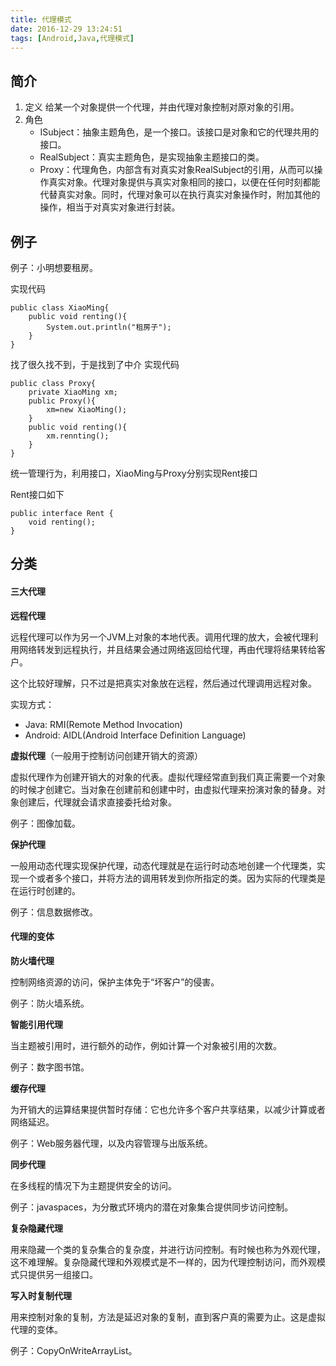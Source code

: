 ```yaml
---
title: 代理模式
date: 2016-12-29 13:24:51
tags: [Android,Java,代理模式]
---
```


## 简介
1. 定义
给某一个对象提供一个代理，并由代理对象控制对原对象的引用。
2. 角色
	* ISubject：抽象主题角色，是一个接口。该接口是对象和它的代理共用的接口。
	* RealSubject：真实主题角色，是实现抽象主题接口的类。
	* Proxy：代理角色，内部含有对真实对象RealSubject的引用，从而可以操作真实对象。代理对象提供与真实对象相同的接口，以便在任何时刻都能代替真实对象。同时，代理对象可以在执行真实对象操作时，附加其他的操作，相当于对真实对象进行封装。

## 例子
例子：小明想要租房。

实现代码

```
public class XiaoMing{
	public void renting(){
		System.out.println("租房子");
	}
}
```
找了很久找不到，于是找到了中介
实现代码

```
public class Proxy{
	private XiaoMing xm;
	public Proxy(){
		xm=new XiaoMing();
	}
	public void renting(){
		xm.rennting();
	}
}
```
统一管理行为，利用接口，XiaoMing与Proxy分别实现Rent接口

Rent接口如下

```
public interface Rent {
    void renting();
}
```
<!--more-->
## 分类
#### 三大代理

**远程代理**

远程代理可以作为另一个JVM上对象的本地代表。调用代理的放大，会被代理利用网络转发到远程执行，并且结果会通过网络返回给代理，再由代理将结果转给客户。

这个比较好理解，只不过是把真实对象放在远程，然后通过代理调用远程对象。

实现方式：

* Java: RMI(Remote Method Invocation)
* Android: AIDL(Android Interface Definition Language)

**虚拟代理**（一般用于控制访问创建开销大的资源）

虚拟代理作为创建开销大的对象的代表。虚拟代理经常直到我们真正需要一个对象的时候才创建它。当对象在创建前和创建中时，由虚拟代理来扮演对象的替身。对象创建后，代理就会请求直接委托给对象。

例子：图像加载。

**保护代理**

一般用动态代理实现保护代理，动态代理就是在运行时动态地创建一个代理类，实现一个或者多个接口，并将方法的调用转发到你所指定的类。因为实际的代理类是在运行时创建的。

例子：信息数据修改。

#### 代理的变体

**防火墙代理**

控制网络资源的访问，保护主体免于“坏客户”的侵害。

例子：防火墙系统。

**智能引用代理**

当主题被引用时，进行额外的动作，例如计算一个对象被引用的次数。

例子：数字图书馆。

**缓存代理**

为开销大的运算结果提供暂时存储：它也允许多个客户共享结果，以减少计算或者网络延迟。

例子：Web服务器代理，以及内容管理与出版系统。

**同步代理**

在多线程的情况下为主题提供安全的访问。

例子：javaspaces，为分散式环境内的潜在对象集合提供同步访问控制。

**复杂隐藏代理**

用来隐藏一个类的复杂集合的复杂度，并进行访问控制。有时候也称为外观代理，这不难理解。复杂隐藏代理和外观模式是不一样的，因为代理控制访问，而外观模式只提供另一组接口。

**写入时复制代理**

用来控制对象的复制，方法是延迟对象的复制，直到客户真的需要为止。这是虚拟代理的变体。

例子：CopyOnWriteArrayList。